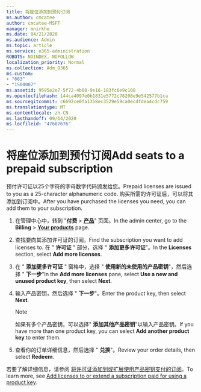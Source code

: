 ```yaml
---
title: 将座位添加到预付订阅
ms.author: cmcatee
author: cmcatee-MSFT
manager: mnirkhe
ms.date: 04/21/2020
ms.audience: Admin
ms.topic: article
ms.service: o365-administration
ROBOTS: NOINDEX, NOFOLLOW
localization_priority: Normal
ms.collection: Adm_O365
ms.custom:
- "663"
- "1500007"
ms.assetid: 9595e2e7-5f72-4b08-9e16-183fc6e9c108
ms.openlocfilehash: 144ca4097e0b1831e5772c78208e9e542577b1ca
ms.sourcegitcommit: c6692ce0fa1358ec3529e59ca0ecdfdea4cdc759
ms.translationtype: MT
ms.contentlocale: zh-CN
ms.lasthandoff: 09/14/2020
ms.locfileid: "47687676"
---
```

# <a name="add-seats-to-a-prepaid-subscription"></a><span data-ttu-id="16256-102">将座位添加到预付订阅</span><span class="sxs-lookup"><span data-stu-id="16256-102">Add seats to a prepaid subscription</span></span>

<span data-ttu-id="16256-103">预付许可证以25个字符的字母数字代码颁发给您。</span><span class="sxs-lookup"><span data-stu-id="16256-103">Prepaid licenses are issued to you as a 25-character alphanumeric code.</span></span> <span data-ttu-id="16256-104">购买所需的许可证后，可以将其添加到订阅中。</span><span class="sxs-lookup"><span data-stu-id="16256-104">After you have purchased the licenses you need, you can add them to your subscription.</span></span> 

1. <span data-ttu-id="16256-105">在管理中心中，转到 "**付费**  >  **[产品](https://go.microsoft.com/fwlink/p/?linkid=842054)**" 页面。</span><span class="sxs-lookup"><span data-stu-id="16256-105">In the admin center, go to the **Billing** > **[Your products](https://go.microsoft.com/fwlink/p/?linkid=842054)** page.</span></span>

2. <span data-ttu-id="16256-106">查找要向其添加许可证的订阅。</span><span class="sxs-lookup"><span data-stu-id="16256-106">Find the subscription you want to add licenses to.</span></span> <span data-ttu-id="16256-107">在 " **许可证** " 部分，选择 " **添加更多许可证**"。</span><span class="sxs-lookup"><span data-stu-id="16256-107">In the **Licenses** section, select **Add more licenses**.</span></span>

3. <span data-ttu-id="16256-108">在 " **添加更多许可证** " 窗格中，选择 " **使用新的未使用的产品密钥**"，然后选择 " **下一步**"</span><span class="sxs-lookup"><span data-stu-id="16256-108">In the **Add more licenses** pane, select **Use a new and unused product key**, then select **Next**.</span></span>

4. <span data-ttu-id="16256-109">输入产品密钥，然后选择 " **下一步**"。</span><span class="sxs-lookup"><span data-stu-id="16256-109">Enter the product key, then select **Next**.</span></span>

    > [!NOTE]
    > <span data-ttu-id="16256-110">如果有多个产品密钥，可以选择" **添加其他产品密钥**"以输入产品密钥。</span><span class="sxs-lookup"><span data-stu-id="16256-110">If you have more than one product key, you can select **Add another product key** to enter them.</span></span>

5. <span data-ttu-id="16256-111">查看你的订单详细信息，然后选择 " **兑换**"。</span><span class="sxs-lookup"><span data-stu-id="16256-111">Review your order details, then select **Redeem**.</span></span>

<span data-ttu-id="16256-112">若要了解详细信息，请参阅 [将许可证添加到或扩展使用产品密钥支付的订阅](https://docs.microsoft.com/microsoft-365/commerce/licenses/add-licenses-using-product-key)。</span><span class="sxs-lookup"><span data-stu-id="16256-112">To learn more, see [Add licenses to or extend a subscription paid for using a product key](https://docs.microsoft.com/microsoft-365/commerce/licenses/add-licenses-using-product-key).</span></span>